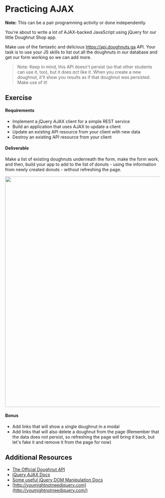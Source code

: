 # Practicing AJAX

**Note:** This can be a pair programming activity or done independently.

You're about to write a lot of AJAX-backed JavaScript using jQuery for our little Doughnut Shop app.

Make use of the fantastic and delicious https://api.doughnuts.ga API.  Your task is to use your JS skills to list out all the doughnuts in our database and get our form working so we can add more.

> Note: Keep in mind, this API doesn't persist (so that other students can use it, too), but it does _act_ like it. When you create a new doughnut, it'll show you results as if that doughnut was persisted. Make use of it!

## Exercise

#### Requirements

- Implement a jQuery AJAX client for a simple REST service
- Build an application that uses AJAX to update a client
- Update an existing API resource from your client with new data
- Destroy an existing API resource from your client

#### Deliverable

Make a list of existing doughnuts underneath the form, make the form work, and then, build your app to add to the list of donuts - using the information from newly created donuts - without refreshing the page. 

<img width="752" src="https://cloud.githubusercontent.com/assets/25366/9149279/bc93cd02-3d57-11e5-9f03-1e19d0097fd2.png">

#### Bonus

* Add links that will show a single doughnut in a modal
* Add links that will also delete a doughnut from the page (Remember that the data does not persist, so refreshing the page will bring it back, but let's fake it and remove it from the page for now)

## Additional Resources

- [The Official Doughnut API](https://www.doughnuts.ga/)
- [jQuery AJAX Docs](http://api.jquery.com/jquery.ajax/)
- [Some useful jQuery DOM Manipulation Docs](http://api.jquery.com/prepend/)
- [http://youmightnotneedjquery.com](http://youmightnotneedjquery.com/)
